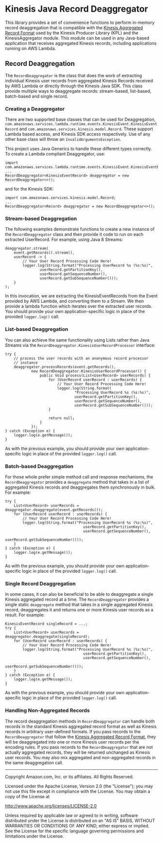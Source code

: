 # Kinesis Java Record Deaggregator

This library provides a set of convenience functions to perform in-memory record deaggregation that is compatible with the [Kinesis Aggregated Record Format](https://github.com/awslabs/amazon-kinesis-producer/blob/master/aggregation-format.md) used by the Kinesis Producer Library (KPL) and the KinesisAggregator module. This module can be used in any Java-based application that receives aggregated Kinesis records, including applications running on AWS Lambda.

## Record Deaggregation

The `RecordDeaggregator` is the class that does the work of extracting individual Kinesis user records from aggregated Kinesis Records received by AWS Lambda or directly through the Kinesis Java SDK. This class provide multiple ways to deaggregate records: stream-based, list-based, batch-based and single record.

### Creating a Deaggregator

There are two supported base classes that can be used for Deaggregation, `com.amazonaws.services.lambda.runtime.events.KinesisEvent.KinesisEventRecord` and `com.amazonaws.services.kinesis.model.Record`. These support Lambda based access, and Kinesis SDK access respectively. Use of any other base class will throw an `InvalidArgumentsException`.  

This project uses Java Generics to handle these different types correctly. To create a Lambda compliant Deaggregator, use:

```
import com.amazonaws.services.lambda.runtime.events.KinesisEvent.KinesisEventRecord;
...
RecordDeaggregator<KinesisEventRecord> deaggregator = new RecordDeaggregator<>();
```

and for the Kinesis SDK:

```
import com.amazonaws.services.kinesis.model.Record;
...
RecordDeaggregator<Record> deaggregator = new RecordDeaggregator<>();
```

### Stream-based Deaggregation

The following examples demonstrate functions to create a new instance of the `RecordDeaggregator` class and then provide it code to run on each extracted UserRecord. For example, using Java 8 Streams:

```
deaggregator.stream(
    event.getRecords().stream(),
    userRecord -> {
        // Your User Record Processing Code Here!
        logger.log(String.format("Processing UserRecord %s (%s:%s)",
                userRecord.getPartitionKey(),
                userRecord.getSequenceNumber(),
                userRecord.getSubSequenceNumber()));
    }
);
```

In this invocation, we are extracting the KinesisEventRecords from the Event provided by AWS Lambda, and converting them to a Stream. We then provide a lambda function which iterates over the extracted user records.  You should provide your own application-specific logic in place of the provided `logger.log()` call.

### List-based Deaggregation

You can also achieve the same functionality using Lists rather than Java Streams via the `RecordDeaggregator.KinesisUserRecordProcessor` interface:

```
try {
    // process the user records with an anonymous record processor
    // instance
    deaggregator.processRecords(event.getRecords(),
            new RecordDeaggregator.KinesisUserRecordProcessor() {
                public Void process(List<UserRecord> userRecords) {
                    for (UserRecord userRecord : userRecords) {
                        // Your User Record Processing Code Here!
                        logger.log(String.format(
                                "Processing UserRecord %s (%s:%s)",
                                userRecord.getPartitionKey(),
                                userRecord.getSequenceNumber(),
                                userRecord.getSubSequenceNumber()));
                    }

                    return null;
                }
            });
} catch (Exception e) {
    logger.log(e.getMessage());
}
```

As with the previous example, you should provide your own application-specific logic in place of the provided `logger.log()` call.

### Batch-based Deaggregation

For those whole prefer simple method call and response mechanisms, the `RecordDeaggregator` provides a `deaggregate` method that takes in a list of aggregated Kinesis records and deaggregates them synchronously in bulk. For example:

```
try {
    List<UserRecord> userRecords = deaggregator.deaggregate(event.getRecords());
    for (UserRecord userRecord : userRecords) {
        // Your User Record Processing Code Here!
        logger.log(String.format("Processing UserRecord %s (%s:%s)", 
                                    userRecord.getPartitionKey(), 
                                    userRecord.getSequenceNumber(),
                                    userRecord.getSubSequenceNumber()));
    }
} catch (Exception e) {
    logger.log(e.getMessage());
}
```

As with the previous example, you should provide your own application-specific logic in place of the provided `logger.log()` call.

### Single Record Deaggregation

In some cases, it can also be beneficial to be able to deaggregate a single Kinesis aggregated record at a time.  The `RecordDeaggregator` provides a single static `deaggregate` method that takes in a single aggregated Kinesis record, deaggregates it and returns one or more Kinesis user records as a result.  For example:

```
KinesisEventRecord singleRecord = ...;
try {
    List<UserRecord> userRecords = deaggregator.deaggregate(singleRecord);
    for (UserRecord userRecord : userRecords) {
        // Your User Record Processing Code Here!
        logger.log(String.format("Processing UserRecord %s (%s:%s)", 
                                    userRecord.getPartitionKey(), 
                                    userRecord.getSequenceNumber(),
                                    userRecord.getSubSequenceNumber()));
    }
} catch (Exception e) {
    logger.log(e.getMessage());
}
```

As with the previous example, you should provide your own application-specific logic in place of the provided `logger.log()` call.

### Handling Non-Aggregated Records

The record deaggregation methods in `RecordDeaggregator` can handle both records in the standard Kinesis aggregated record format as well as Kinesis records in arbitrary user-defined formats.  If you pass records to the `RecordDeaggregator` that follow the [Kinesis Aggregated Record Format](https://github.com/awslabs/amazon-kinesis-producer/blob/master/aggregation-format.md), they will be deaggregated into one or more Kinesis user records per the encoding rules.  If you pass records to the `RecordDeaggregator` that are not actually aggregated records, they will be returned unchanged as Kinesis user records.  You may also mix aggregated and non-aggregated records in the same deaggregation call.

----

Copyright Amazon.com, Inc. or its affiliates. All Rights Reserved.

Licensed under the Apache License, Version 2.0 (the "License");
you may not use this file except in compliance with the License.
You may obtain a copy of the License at

   http://www.apache.org/licenses/LICENSE-2.0

Unless required by applicable law or agreed to in writing, software
distributed under the License is distributed on an "AS IS" BASIS,
WITHOUT WARRANTIES OR CONDITIONS OF ANY KIND, either express or implied.
See the License for the specific language governing permissions and
limitations under the License.
